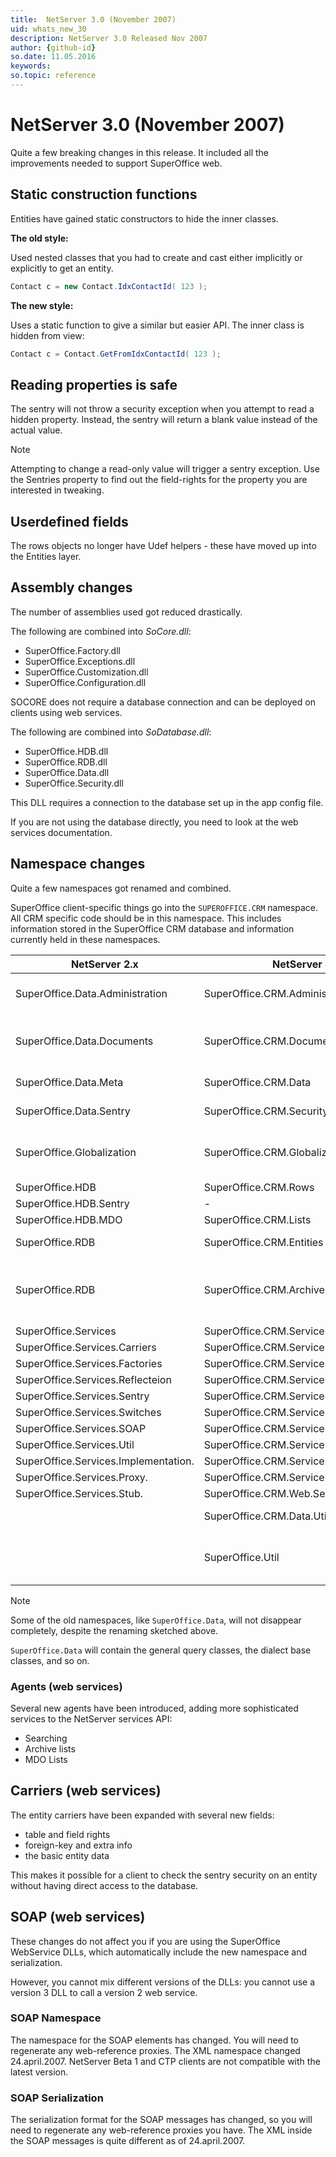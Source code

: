 ```yaml
---
title:  NetServer 3.0 (November 2007)
uid: whats_new_30
description: NetServer 3.0 Released Nov 2007
author: {github-id}
so.date: 11.05.2016
keywords:
so.topic: reference
---
```


# NetServer 3.0 (November 2007)

Quite a few breaking changes in this release. It included all the improvements needed to support SuperOffice web.

## Static construction functions

Entities have gained static constructors to hide the inner classes.

**The old style:**

Used nested classes that you had to create and cast either implicitly or explicitly to get an entity.

```csharp
Contact c = new Contact.IdxContactId( 123 );
```

**The new style:**

Uses a static function to give a similar but easier API. The inner class is hidden from view:

```csharp
Contact c = Contact.GetFromIdxContactId( 123 );
```

## Reading properties is safe

The sentry will not throw a security exception when you attempt to read a hidden property. Instead, the sentry will return a blank value instead of the actual value.

> [!NOTE]
> Attempting to change a read-only value will trigger a sentry exception. Use the Sentries property to find out the field-rights for the property you are interested in tweaking.

## Userdefined fields

The rows objects no longer have Udef helpers - these have moved up into the Entities layer.

## Assembly changes

The number of assemblies used got reduced drastically.

The following are combined into *SoCore.dll*:

* SuperOffice.Factory.dll
* SuperOffice.Exceptions.dll
* SuperOffice.Customization.dll
* SuperOffice.Configuration.dll

SOCORE does not require a database connection and can be deployed on clients using web services.

The following are combined into *SoDatabase.dll*:

* SuperOffice.HDB.dll
* SuperOffice.RDB.dll
* SuperOffice.Data.dll
* SuperOffice.Security.dll

This DLL requires a connection to the database set up in the app config file.

If you are not using the database directly, you need to look at the web services documentation.

## Namespace changes

Quite a few namespaces got renamed and combined.

SuperOffice client-specific things go into the `SUPEROFFICE.CRM` namespace. All CRM specific code should be in this namespace. This includes information stored in the SuperOffice CRM database and information currently held in these namespaces.

| NetServer 2.x | NetServer 3.x | Description |
|---|---|---|
| SuperOffice.Data.Administration | SuperOffice.CRM.Administration | User interface independent (user-) administration functions |
| SuperOffice.Data.Documents | SuperOffice.CRM.Documents | Document handling (Template variables are held in objects under SuperOffice.CRM.Globalization) |
| SuperOffice.Data.Meta | SuperOffice.CRM.Data | Information about tables and fields in the CRM database |
| SuperOffice.Data.Sentry | SuperOffice.CRM.Security | Calculates who can access what data |
| SuperOffice.Globalization | SuperOffice.CRM.Globalization | Language and resource dependent stuff like phone, name and address formatting. Template variables and tags. |
| SuperOffice.HDB | SuperOffice.CRM.Rows | Rows is easier to understand. |
| SuperOffice.HDB.Sentry | - | Removed - not needed |
| SuperOffice.HDB.MDO | SuperOffice.CRM.Lists | |
| SuperOffice.RDB | SuperOffice.CRM.Entities | Entity aggregates row objects into business objects. |
| SuperOffice.RDB | SuperOffice.CRM.Archives | Archives are multi-column lists. These are hard-coded lists. They are superceded by the new ArchiveList namespaces, which are dynamic and flexible. |
| SuperOffice.Services | SuperOffice.CRM.Services | |
| SuperOffice.Services.Carriers | SuperOffice.CRM.Services | |
| SuperOffice.Services.Factories | SuperOffice.CRM.Services | |
| SuperOffice.Services.Reflecteion | SuperOffice.CRM.Services.Reflection | |
| SuperOffice.Services.Sentry | SuperOffice.CRM.Services.Security | |
| SuperOffice.Services.Switches | SuperOffice.CRM.Services.Switches | |
| SuperOffice.Services.SOAP | SuperOffice.CRM.Services.SOAP | |
| SuperOffice.Services.Util | SuperOffice.CRM.Services.Util | |
| SuperOffice.Services.Implementation. | SuperOffice.CRM.Services.Implementation. | |
| SuperOffice.Services.Proxy. | SuperOffice.CRM.Services.Proxy. | |
| SuperOffice.Services.Stub. | SuperOffice.CRM.Web.Services. | |
| | SuperOffice.CRM.Data.Util | **new** - helper classes for the database classes. |
| | SuperOffice.Util | **new** - helper classes and enums for everyone. Converters, template base classes, etc. |

> [!NOTE]
> Some of the old namespaces, like `SuperOffice.Data`, will not disappear completely, despite the renaming sketched above.

`SuperOffice.Data` will contain the general query classes, the dialect base classes, and so on.

### Agents (web services)

Several new agents have been introduced, adding more sophisticated services to the NetServer services API:

* Searching
* Archive lists
* MDO Lists

## Carriers (web services)

The entity carriers have been expanded with several new fields:

* table and field rights
* foreign-key and extra info
* the basic entity data

This makes it possible for a client to check the sentry security on an entity without having direct access to the database.

## SOAP (web services)

These changes do not affect you if you are using the SuperOffice WebService DLLs, which automatically include the new namespace and serialization.

However, you cannot mix different versions of the DLLs: you cannot use a version 3 DLL to call a version 2 web service.

### SOAP Namespace

The namespace for the SOAP elements has changed. You will need to regenerate any web-reference proxies. The XML namespace changed 24.april.2007. NetServer Beta 1 and CTP clients are not compatible with the latest version.

### SOAP Serialization

The serialization format for the SOAP messages has changed, so you will need to regenerate any web-reference proxies you have. The XML inside the SOAP messages is quite different as of 24.april.2007.
